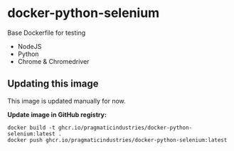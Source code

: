 # docker-python-selenium
Base Dockerfile for testing

* NodeJS
* Python
* Chrome & Chromedriver


## Updating this image

This image is updated manually for now.

**Update image in GitHub registry:**
```
docker build -t ghcr.io/pragmaticindustries/docker-python-selenium:latest .
docker push ghcr.io/pragmaticindustries/docker-python-selenium:latest
```